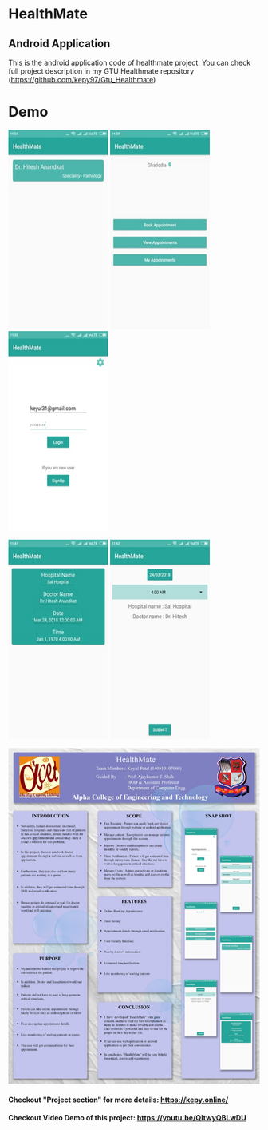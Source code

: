# HealthMate

## Android Application

This is the android application code of healthmate project. You can check full project description in my GTU Healthmate repository (https://github.com/kepy97/Gtu_Healthmate)

# Demo

<p float="left">
  <img src="/Demo/demo3.jpeg" width="200" height="400" />
  <img src="/Demo/demo2.jpeg" width="200" height="400" /> 
  <img src="/Demo/demo1.jpeg" width="200" height="400" />
</p>

<p float="left">
  <img src="/Demo/demo5.jpeg" width="200" height="400" /> 
  <img src="/Demo/demo4.jpeg" width="200" height="400" />
</p>

![Poster](/Demo/Poster.jpeg)

#### Checkout "Project section" for more details: https://kepy.online/
#### Checkout Video Demo of this project: https://youtu.be/QItwyQBLwDU

